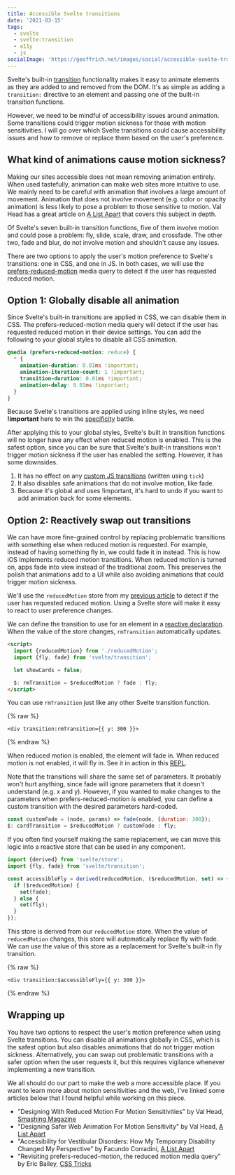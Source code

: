 ```yaml
---
title: Accessible Svelte transitions
date: '2021-03-15'
tags:
  - svelte
  - svelte:transition
  - a11y
  - js
socialImage: 'https://geoffrich.net/images/social/accessible-svelte-transitions.png'
---
```


Svelte's built-in [transition](https://svelte.dev/tutorial/transition) functionality makes it easy to animate elements as they are added to and removed from the DOM. It's as simple as adding a `transition:` directive to an element and passing one of the built-in transition functions.

However, we need to be mindful of accessibility issues around animation. Some transitions could trigger motion sickness for those with motion sensitivities. I will go over which Svelte transitions could cause accessibility issues and how to remove or replace them based on the user's preference.

## What kind of animations cause motion sickness?

Making our sites accessible does not mean removing animation entirely. When used tastefully, animation can make web sites more intuitive to use. We mainly need to be careful with animation that involves a large amount of movement. Animation that does not involve movement (e.g. color or opacity animation) is less likely to pose a problem to those sensitive to motion. Val Head has a great article on [A List Apart](https://alistapart.com/article/designing-safer-web-animation-for-motion-sensitivity/) that covers this subject in depth.

Of Svelte's seven built-in transition functions, five of them involve motion and could pose a problem: fly, slide, scale, draw, and crossfade. The other two, fade and blur, do not involve motion and shouldn't cause any issues.

There are two options to apply the user's motion preference to Svelte's transitions: one in CSS, and one in JS. In both cases, we will use the [prefers-reduced-motion](https://developer.mozilla.org/en-US/docs/Web/CSS/@media/prefers-reduced-motion) media query to detect if the user has requested reduced motion.

## Option 1: Globally disable all animation

Since Svelte's built-in transitions are applied in CSS, we can disable them in CSS. The prefers-reduced-motion media query will detect if the user has requested reduced motion in their device settings. You can add the following to your global styles to disable all CSS animation.

```css
@media (prefers-reduced-motion: reduce) {
  * {
    animation-duration: 0.01ms !important;
    animation-iteration-count: 1 !important;
    transition-duration: 0.01ms !important;
    animation-delay: 0.01ms !important;
  }
}
```

Because Svelte's transitions are applied using inline styles, we need **!important** here to win the [specificity](https://developer.mozilla.org/en-US/docs/Web/CSS/Specificity) battle.

After applying this to your global styles, Svelte's built in transition functions will no longer have any effect when reduced motion is enabled. This is the safest option, since you can be sure that Svelte's built-in transitions won't trigger motion sickness if the user has enabled the setting. However, it has some downsides.

1. It has no effect on any [custom JS transitions](https://svelte.dev/tutorial/custom-js-transitions) (written using `tick`)
2. It also disables safe animations that do not involve motion, like fade.
3. Because it's global and uses !important, it's hard to undo if you want to add animation back for some elements.

## Option 2: Reactively swap out transitions

We can have more fine-grained control by replacing problematic transitions with something else when reduced motion is requested. For example, instead of having something fly in, we could fade it in instead. This is how iOS implements reduced motion transitions. When reduced motion is turned on, apps fade into view instead of the traditional zoom. This preserves the polish that animations add to a UI while also avoiding animations that could trigger motion sickness.

We'll use the `reducedMotion` store from my [previous article](/posts/svelte-prefers-reduced-motion-store/) to detect if the user has requested reduced motion. Using a Svelte store will make it easy to react to user preference changes.

We can define the transition to use for an element in a [reactive declaration](https://svelte.dev/tutorial/reactive-declarations). When the value of the store changes, `rmTransition` automatically updates.

```html
<script>
  import {reducedMotion} from './reducedMotion';
  import {fly, fade} from 'svelte/transition';

  let showCards = false;

  $: rmTransition = $reducedMotion ? fade : fly;
</script>
```

You can use `rmTransition` just like any other Svelte transition function.

{% raw %}

```svelte
<div transition:rmTransition={{ y: 300 }}>
```

{% endraw %}

When reduced motion is enabled, the element will fade in. When reduced motion is not enabled, it will fly in. See it in action in this [REPL](https://svelte.dev/repl/470f23fcce014693be8333016059c223?version=3.35.0).

Note that the transitions will share the same set of parameters. It probably won't hurt anything, since fade will ignore parameters that it doesn't understand (e.g. x and y). However, if you wanted to make changes to the parameters when prefers-reduced-motion is enabled, you can define a custom transition with the desired parameters hard-coded.

```js
const customFade = (node, params) => fade(node, {duration: 300});
$: cardTransition = $reducedMotion ? customFade : fly;
```

If you often find yourself making the same replacement, we can move this logic into a reactive store that can be used in any component.

```js
import {derived} from 'svelte/store';
import {fly, fade} from 'svelte/transition';

const accessibleFly = derived(reducedMotion, ($reducedMotion, set) => {
  if ($reducedMotion) {
    set(fade);
  } else {
    set(fly);
  }
});
```

This store is derived from our `reducedMotion` store. When the value of `reducedMotion` changes, this store will automatically replace fly with fade. We can use the value of this store as a replacement for Svelte's built-in fly transition.

{% raw %}

```svelte
<div transition:$accessibleFly={{ y: 300 }}>
```

{% endraw %}

## Wrapping up

You have two options to respect the user's motion preference when using Svelte transitions. You can disable all animations globally in CSS, which is the safest option but also disables animations that do not trigger motion sickness. Alternatively, you can swap out problematic transitions with a safer option when the user requests it, but this requires vigilance whenever implementing a new transition.

We all should do our part to make the web a more accessible place. If you want to learn more about motion sensitivities and the web, I've linked some articles below that I found helpful while working on this piece.

- "Designing With Reduced Motion For Motion Sensitivities" by Val Head, [Smashing Magazine](https://www.smashingmagazine.com/2020/09/design-reduced-motion-sensitivities/)
- "Designing Safer Web Animation For Motion Sensitivity" by Val Head, [A List Apart](https://alistapart.com/article/designing-safer-web-animation-for-motion-sensitivity/)
- "Accessibility for Vestibular Disorders: How My Temporary Disability Changed My Perspective" by Facundo Corradini, [A List Apart](https://alistapart.com/article/accessibility-for-vestibular/)
- "Revisiting prefers-reduced-motion, the reduced motion media query" by Eric Bailey, [CSS Tricks](https://css-tricks.com/revisiting-prefers-reduced-motion-the-reduced-motion-media-query/)
